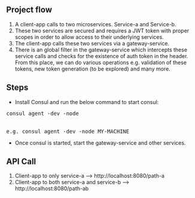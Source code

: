 Project flow
----------------
1. A client-app calls to two microservices. Service-a and Service-b.
2. These two services are secured and requires a JWT token with proper scopes in order to allow access to their underlying services.
3. The client-app calls these two services via a gateway-service.
4. There is an global filter in the gateway-service which intercepts these service calls and checks for the existence of auth token in the header. From this place, we can do various operations e.g. validation of these tokens, new token generation (to be explored) and many more.


Steps
----------
* Install Consul and run the below command to start consul: 
<pre>
consul agent -dev -node <machine-name>
<br/>
e.g. consul agent -dev -node MY-MACHINE
</pre>
* Once consul is started, start the gateway-service and other services.


API Call
--------
1. Client-app to only service-a --> http://localhost:8080/path-a
2. Client-app to both service-a and service-b --> http://localhost:8080/path-ab

